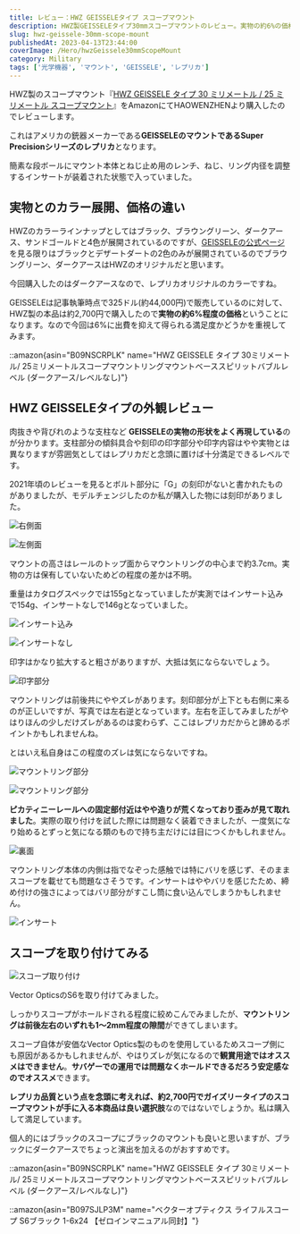 ```yaml
---
title: レビュー：HWZ GEISSELEタイプ スコープマウント
description: HWZ製GEISSELEタイプ30mmスコープマウントのレビュー。実物の約6%の価格でGEISSELE形状を再現。装着時の隙間やズレはあるものの、レプリカ品質としては十分な選択肢。
slug: hwz-geissele-30mm-scope-mount
publishedAt: 2023-04-13T23:44:00
coverImage: /Hero/hwzGeissele30mmScopeMount
category: Military
tags: ['光学機器', 'マウント', 'GEISSELE', 'レプリカ']
---
```


HWZ製のスコープマウント『[HWZ GEISSELE タイプ 30 ミリメートル / 25 ミリメートル スコープマウント](https://amzn.to/41CSgXY)』をAmazonにてHAOWENZHENより購入したのでレビューします。

これはアメリカの銃器メーカーである**GEISSELEのマウントであるSuper Precisionシリーズのレプリカ**となります。

簡素な段ボールにマウント本体とねじ止め用のレンチ、ねじ、リング内径を調整するインサートが装着された状態で入っていました。

## 実物とのカラー展開、価格の違い

HWZのカラーラインナップとしてはブラック、ブラウングリーン、ダークアース、サンドゴールドと4色が展開されているのですが、[GEISSELEの公式ページ](https://geissele.com/optics/magnified-optic-mounts.html)を見る限りはブラックとデザートダートの2色のみが展開されているのでブラウングリーン、ダークアースはHWZのオリジナルだと思います。

今回購入したのはダークアースなので、レプリカオリジナルのカラーですね。

GEISSELEは記事執筆時点で325ドル(約44,000円)で販売しているのに対して、HWZ製の本品は約2,700円で購入したので**実物の約6%程度の価格**ということになります。なので今回は6%に出費を抑えて得られる満足度かどうかを重視してみます。

::amazon{asin="B09NSCRPLK" name="HWZ GEISSELE タイプ 30ミリメートル/ 25ミリメートルスコープマウントリングマウントベーススピリットバブルレベル (ダークアース/レベルなし)"}

## HWZ GEISSELEタイプの外観レビュー

肉抜きや背びれのような支柱など **GEISSELEの実物の形状をよく再現している**のが分かります。支柱部分の傾斜具合や刻印の印字部分や印字内容はやや実物とは異なりますが雰囲気としてはレプリカだと念頭に置けば十分満足できるレベルです。

2021年頃のレビューを見るとボルト部分に「G」の刻印がないと書かれたものがありましたが、モデルチェンジしたのか私が購入した物には刻印がありました。

![右側面](/Hero/hwzGeissele30mmScopeMount)

![左側面](/Review/dv7drxdczkwkbuoysyqq)

マウントの高さはレールのトップ面からマウントリングの中心まで約3.7cm。実物の方は保有していないためどの程度の差かは不明。

重量はカタログスペックでは155gとなっていましたが実測ではインサート込みで154g、インサートなしで146gとなっていました。

![インサート込み](/Review/hmtdwwszdzjnkll4gvhi)

![インサートなし](/Review/gebnz8lz3lhqtsknalep)

印字はかなり拡大すると粗さがありますが、大抵は気にならないでしょう。

![印字部分](/Review/ujcwfiw4xzj1heajwxbb)

マウントリングは前後共にややズレがあります。刻印部分が上下とも右側に来るのが正しいですが、写真では左右逆となっています。左右を正してみましたがやはりほんの少しだけズレがあるのは変わらず、ここはレプリカだからと諦めるポイントかもしれませんね。

とはいえ私自身はこの程度のズレは気にならないですね。

![マウントリング部分](/Review/gdticgsolg9rdrzyoyt3)

![マウントリング部分](/Review/asivceejezuk6p7yfial)

**ピカティニーレールへの固定部付近はやや造りが荒くなっており歪みが見て取れました**。実際の取り付けを試した際には問題なく装着できましたが、一度気になり始めるとずっと気になる類のもので持ち主だけには目につくかもしれません。

![裏面](/Review/xg0geuoropmxuiwo9fum)

マウントリング本体の内側は指でなぞった感触では特にバリを感じず、そのままスコープを載せても問題なさそうです。インサートはややバリを感じたため、締め付けの強さによってはバリ部分がすこし筒に食い込んでしまうかもしれません。

![インサート](/Review/icaiyypa7ooqfufla7uz)

## スコープを取り付けてみる

![スコープ取り付け](/Review/roz3218k3xo3s5klcbe6)

Vector OpticsのS6を取り付けてみました。

しっかりスコープがホールドされる程度に絞めこんでみましたが、**マウントリングは前後左右のいずれも1～2mm程度の隙間**ができてしまいます。

スコープ自体が安価なVector Optics製のものを使用しているためスコープ側にも原因があるかもしれませんが、やはりズレが気になるので**観賞用途ではオススメはできません**。**サバゲーでの運用では問題なくホールドできるだろう安定感なのでオススメ**できます。

**レプリカ品質という点を念頭に考えれば、約2,700円でガイズリータイプのスコープマウントが手に入る本商品は良い選択肢**なのではないでしょうか。私は購入して満足しています。

個人的にはブラックのスコープにブラックのマウントも良いと思いますが、ブラックにダークアースでちょっと演出を加えるのがおすすめです。

::amazon{asin="B09NSCRPLK" name="HWZ GEISSELE タイプ 30ミリメートル/ 25ミリメートルスコープマウントリングマウントベーススピリットバブルレベル (ダークアース/レベルなし)"}

::amazon{asin="B097SJLP3M" name="ベクターオプティクス ライフルスコープ S6ブラック 1-6x24 【ゼロインマニュアル同封】"}
